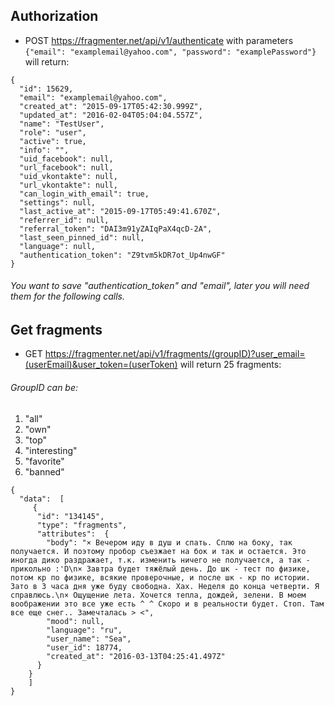 ## Authorization 

* POST https://fragmenter.net/api/v1/authenticate with parameters `{"email": "examplemail@yahoo.com", "password": "examplePassword"}` will return:


```
{
  "id": 15629,
  "email": "examplemail@yahoo.com",
  "created_at": "2015-09-17T05:42:30.999Z",
  "updated_at": "2016-02-04T05:04:04.557Z",
  "name": "TestUser",
  "role": "user",
  "active": true,
  "info": "",
  "uid_facebook": null,
  "url_facebook": null,
  "uid_vkontakte": null,
  "url_vkontakte": null,
  "can_login_with_email": true,
  "settings": null,
  "last_active_at": "2015-09-17T05:49:41.670Z",
  "referrer_id": null,
  "referral_token": "DAI3m91yZAIqPaX4qcD-2A",
  "last_seen_pinned_id": null,
  "language": null,
  "authentication_token": "Z9tvm5kDR7ot_Up4nwGF"
}
```

###### You want to save "authentication_token" and "email", later you will need them for the following calls.



## Get fragments

* GET https://fragmenter.net/api/v1/fragments/(groupID)?user_email=(userEmail)&user_token=(userToken)  will return 25 fragments:

###### GroupID can be:
1. "all"
2. "own"
3. "top"
4. "interesting"
5. "favorite"
6. "banned"

```
{
  "data":  [
     {
      "id": "134145",
      "type": "fragments",
      "attributes":  {
        "body": "× Вечером иду в душ и спать. Сплю на боку, так получается. И поэтому пробор съезжает на бок и так и остается. Это иногда дико раздражает, т.к. изменить ничего не получается, а так - прикольно :'D\n× Завтра будет тяжёлый день. До шк - тест по физике, потом кр по физике, всякие проверочные, и после шк - кр по истории. Зато в 3 часа дня уже буду свободна. Хах. Неделя до конца четверти. Я справлюсь.\n× Ощущение лета. Хочется тепла, дождей, зелени. В моем воображении это все уже есть ^ ^ Скоро и в реальности будет. Стоп. Там все еще снег.. Замечталась > <",
        "mood": null,
        "language": "ru",
        "user_name": "Sea",
        "user_id": 18774,
        "created_at": "2016-03-13T04:25:41.497Z"
      }
    }
    ]
}   
``` 